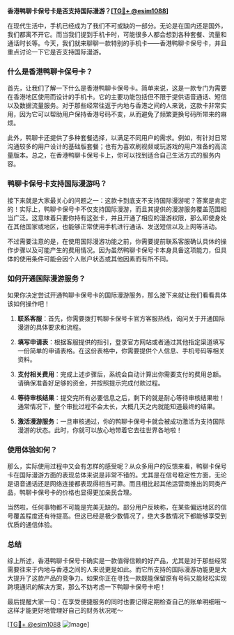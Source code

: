 **香港鸭聊卡保号卡是否支持国际漫游？[[TG💪+ @esim1088](https://t.me/s/esim1088)]**

在现代生活中，手机已经成为了我们不可或缺的一部分。无论是在国内还是国外，我们都离不开它。而当我们提到手机卡时，可能很多人都会想到各种套餐、流量和通话时长等。今天，我们就来聊聊一款特别的手机卡——香港鸭聊卡保号卡，并且重点讨论一下它是否支持国际漫游。

### 什么是香港鸭聊卡保号卡？

首先，让我们了解一下什么是香港鸭聊卡保号卡。简单来说，这是一款专门为需要在香港地区使用而设计的手机卡。它的主要功能包括但不限于提供语音通话、短信以及数据流量服务。对于那些经常往返于内地与香港之间的人来说，这款卡非常实用，因为它可以帮助用户保持香港号码不变，从而避免了频繁更换号码所带来的麻烦。

此外，鸭聊卡还提供了多种套餐选择，以满足不同用户的需求。例如，有针对日常沟通较多的用户设计的基础版套餐；也有为喜欢刷视频或玩游戏的用户准备的高流量版本。总之，在香港鸭聊卡保号卡上，你可以找到适合自己生活方式的服务内容。

### 鸭聊卡保号卡支持国际漫游吗？

接下来就是大家最关心的问题之一：这款卡到底支不支持国际漫游呢？答案是肯定的！实际上，鸭聊卡保号卡不仅支持国际漫游，而且其提供的漫游服务覆盖范围相当广泛。这意味着只要你持有这张卡，并且开通了相应的漫游权限，那么即使身处在其他国家或地区，也能够正常使用手机进行通话、发送短信以及上网等活动。

不过需要注意的是，在使用国际漫游功能之前，你需要提前联系客服确认具体的操作步骤以及可能产生的费用情况。因为虽然鸭聊卡保号卡本身具备这项能力，但具体的使用条件可能会因个人账户状态或其他因素而有所不同。

### 如何开通国际漫游服务？

如果你决定尝试开通鸭聊卡保号卡的国际漫游服务，那么接下来就让我们看看具体该如何操作吧！

1. **联系客服**：首先，你需要拨打鸭聊卡保号卡官方客服热线，询问关于开通国际漫游的具体要求和流程。
   
2. **填写申请表**：根据客服提供的指引，登录官方网站或者通过其他指定渠道填写一份简单的申请表格。在这份表格中，你需要提供个人信息、手机号码等相关资料。

3. **支付相关费用**：完成上述步骤后，系统会自动计算出你需要支付的费用总额。请确保准备好足够的资金，并按照提示完成付款过程。

4. **等待审核结果**：提交完所有必要信息之后，剩下的就是耐心等待审核结果啦！通常情况下，整个审批过程不会太长，大概几天之内就能知道最终的结果。

5. **激活漫游服务**：一旦审核通过，你的鸭聊卡保号卡就会被成功激活为支持国际漫游的状态。此时，你就可以放心地带着它去往世界各地啦！

### 使用体验如何？

那么，实际使用过程中又会有怎样的感受呢？从众多用户的反馈来看，鸭聊卡保号卡在国际漫游方面的表现总体来说是非常不错的。尤其是在信号稳定性方面，无论是语音通话还是网络连接都表现得相当可靠。而且相比起其他运营商推出的同类产品，鸭聊卡保号卡的价格也显得更加亲民合理。

当然啦，任何事物都不可能是完美无缺的。部分用户反映称，在某些偏远地区的信号覆盖程度还有待提高。但这已经是极少数情况了，绝大多数情况下都能够享受到优质的通信体验。

### 总结

综上所述，香港鸭聊卡保号卡确实是一款值得信赖的好产品，尤其是对于那些经常需要往来于内地与香港之间的人来说更是如此。而它所支持的国际漫游功能更是大大提升了这款产品的竞争力。如果你正在寻找一款既能保留原有号码又能轻松实现跨境通讯的解决方案，那么不妨考虑一下鸭聊卡保号卡吧！

最后提醒大家一句：在享受便捷服务的同时也要记得定期检查自己的账单明细哦～这样才能更好地管理好自己的财务状况呢～

[[TG💪+ @esim1088](https://t.me/s/esim1088) ![Image](https://i.postimg.cc/4NQfJmqS/Snipaste-2025-05-13-00-14-12.png)]